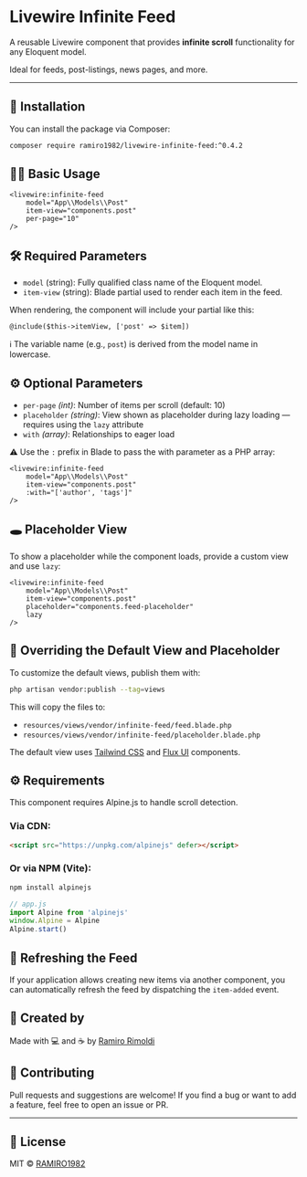 # Livewire Infinite Feed

A reusable Livewire component that provides **infinite scroll** functionality for any Eloquent model.

Ideal for feeds, post-listings, news pages, and more.

---

## 🚀 Installation

You can install the package via Composer:

```bash
composer require ramiro1982/livewire-infinite-feed:^0.4.2
```

## 🧑‍💻 Basic Usage

```blade
<livewire:infinite-feed 
    model="App\\Models\\Post"
    item-view="components.post" 
    per-page="10" 
/>
```

## 🛠️ Required Parameters
- `model` (string): Fully qualified class name of the Eloquent model.
- `item-view` (string): Blade partial used to render each item in the feed.

When rendering, the component will include your partial like this:
```blade
@include($this->itemView, ['post' => $item])
```
ℹ️ The variable name (e.g., `post`) is derived from the model name in lowercase.

## ⚙️ Optional Parameters
- `per-page` *(int)*: Number of items per scroll (default: 10)
- `placeholder` *(string)*: View shown as placeholder during lazy loading — requires using the `lazy` attribute
- `with` *(array)*: Relationships to eager load

⚠️ Use the `:` prefix in Blade to pass the with parameter as a PHP array:
```blade
<livewire:infinite-feed 
    model="App\\Models\\Post" 
    item-view="components.post"
    :with="['author', 'tags']"
/>
```

## 🕳️ Placeholder View
To show a placeholder while the component loads, provide a custom view and use `lazy`:
```blade
<livewire:infinite-feed 
    model="App\\Models\\Post"
    item-view="components.post"
    placeholder="components.feed-placeholder"
    lazy
/>
```

## 🧩 Overriding the Default View and Placeholder
To customize the default views, publish them with:

```bash
php artisan vendor:publish --tag=views
```
This will copy the files to:
- `resources/views/vendor/infinite-feed/feed.blade.php`
- `resources/views/vendor/infinite-feed/placeholder.blade.php`

The default view uses [Tailwind CSS](https://tailwindcss.com/) and [Flux UI](https://fluxui.dev) components.

## ⚙️ Requirements
This component requires Alpine.js to handle scroll detection.

### Via CDN:

```html
<script src="https://unpkg.com/alpinejs" defer></script>
```

### Or via NPM (Vite):
```bash
npm install alpinejs
```

```javascript
// app.js
import Alpine from 'alpinejs'
window.Alpine = Alpine
Alpine.start()
```

## 🔄 Refreshing the Feed
If your application allows creating new items via another component, you can automatically refresh the feed by dispatching the `item-added` event.

## 🙌 Created by

Made with 💻 and ☕ by [Ramiro Rimoldi](https://github.com/RAMIRO1982)

## 🤝 Contributing

Pull requests and suggestions are welcome! If you find a bug or want to add a feature, feel free to open an issue or PR.

---
## 📄 License
MIT © [RAMIRO1982](https://github.com/RAMIRO1982)

